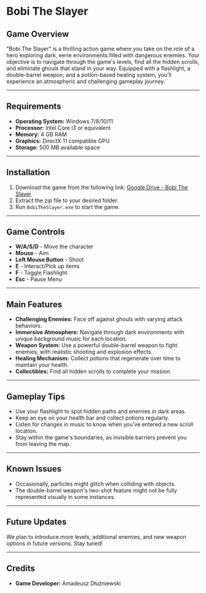 # Bobi The Slayer

## Game Overview
"Bobi The Slayer" is a thrilling action game where you take on the role of a hero exploring dark, eerie environments filled with dangerous enemies. Your objective is to navigate through the game's levels, find all the hidden scrolls, and eliminate ghouls that stand in your way. Equipped with a flashlight, a double-barrel weapon, and a potion-based healing system, you’ll experience an atmospheric and challenging gameplay journey.

---

## Requirements
- **Operating System:** Windows 7/8/10/11
- **Processor:** Intel Core i3 or equivalent
- **Memory:** 4 GB RAM
- **Graphics:** DirectX 11 compatible GPU
- **Storage:** 500 MB available space

---

## Installation
1. Download the game from the following link: [Google Drive - Bobi The Slayer](https://drive.google.com/file/d/1cn46TuWMMvGrzXoKWs-MaO-1Tf2nfB2j/view?usp=sharing)
2. Extract the zip file to your desired folder.
3. Run `BobiTheSlayer.exe` to start the game.

---

## Game Controls
- **W/A/S/D** - Move the character
- **Mouse** - Aim
- **Left Mouse Button** - Shoot
- **E** - Interact/Pick up items
- **F** - Toggle Flashlight
- **Esc** - Pause Menu

---

## Main Features
- **Challenging Enemies:** Face off against ghouls with varying attack behaviors.
- **Immersive Atmosphere:** Navigate through dark environments with unique background music for each location.
- **Weapon System:** Use a powerful double-barrel weapon to fight enemies, with realistic shooting and explosion effects.
- **Healing Mechanism:** Collect potions that regenerate over time to maintain your health.
- **Collectibles:** Find all hidden scrolls to complete your mission.

---

## Gameplay Tips
- Use your flashlight to spot hidden paths and enemies in dark areas.
- Keep an eye on your health bar and collect potions regularly.
- Listen for changes in music to know when you've entered a new scroll location.
- Stay within the game's boundaries, as invisible barriers prevent you from leaving the map.

---

## Known Issues
- Occasionally, particles might glitch when colliding with objects.
- The double-barrel weapon's two-shot feature might not be fully represented visually in some instances.

---

## Future Updates
We plan to introduce more levels, additional enemies, and new weapon options in future versions. Stay tuned!

---

## Credits
- **Game Developer:** Amadeusz Dłużniewski
